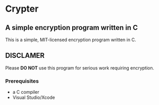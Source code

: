 # Crypter
## A simple encryption program written in C

This is a simple, MIT-licensed encryption program written in C.

## DISCLAMER
Please **DO NOT** use this program for serious work requiring encryption.

### Prerequisites

* a C compiler
* Visual Studio/Xcode
